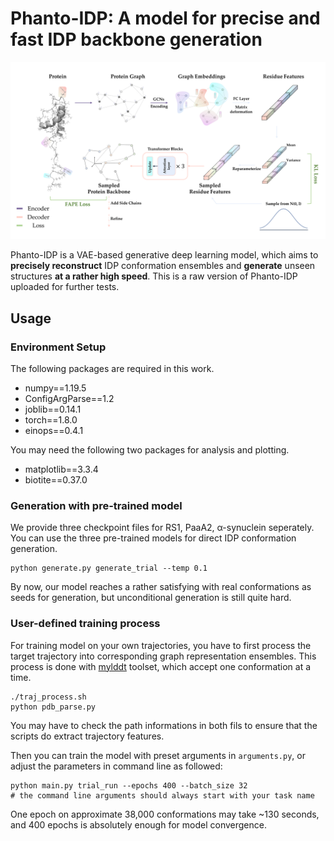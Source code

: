 # Phanto-IDP: A model for precise and fast IDP backbone generation

![Phanto-IDP](./ImgSrc/Phanto-IDP.png)

Phanto-IDP is a VAE-based generative deep learning model, which aims to **precisely reconstruct** IDP conformation ensembles  and **generate** unseen structures **at a rather high speed**. This is a raw version of Phanto-IDP uploaded for further tests.



## Usage

### Environment Setup

The following packages are required in this work.

* numpy==1.19.5 
* ConfigArgParse==1.2 
* joblib==0.14.1 
* torch==1.8.0
* einops==0.4.1

You may need the following two packages for analysis and plotting.

* matplotlib==3.3.4
* biotite==0.37.0

### Generation with pre-trained model

We provide three checkpoint files for RS1, PaaA2, α-synuclein seperately. You can use the three pre-trained models for direct IDP conformation generation.

```shell
python generate.py generate_trial --temp 0.1
```

By now, our model reaches a rather satisfying with real conformations as seeds for generation, but unconditional generation is still quite hard.

### User-defined training process

For training model on your own trajectories, you have to first process the target trajectory into corresponding graph representation ensembles. This process is done with [mylddt](https://github.com/gjoni/mylddt) toolset, which accept one conformation at a time.

```shell
./traj_process.sh
python pdb_parse.py
```

You may have to check the path informations in both fils to ensure that the scripts do extract trajectory features.

Then you can train the model with preset arguments in `arguments.py`, or adjust the parameters in command line as followed:

```shell
python main.py trial_run --epochs 400 --batch_size 32  
# the command line arguments should always start with your task name
```

One epoch on approximate 38,000 conformations may take ~130 seconds, and 400 epochs is absolutely enough for model convergence.

